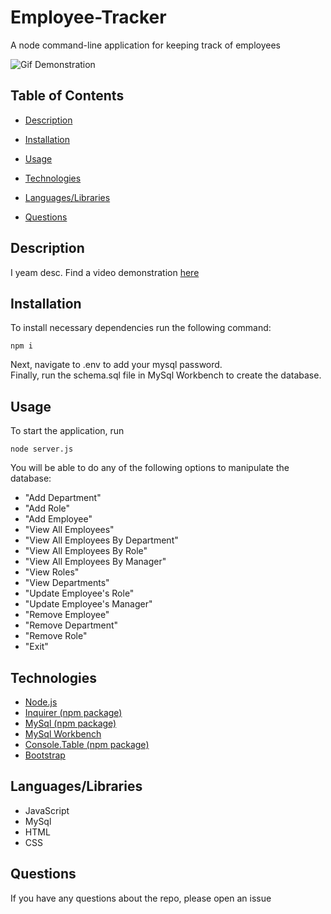 # Employee-Tracker
A node command-line application for keeping track of employees


![Gif Demonstration]()


## Table of Contents 

* [Description](#description)

* [Installation](#installation)

* [Usage](#usage)

* [Technologies](#technologies)

* [Languages/Libraries](#languages/libraries)

* [Questions](#questions)


## Description

I yeam desc.
Find a video demonstration [here]()

## Installation

To install necessary dependencies run the following command:
````
npm i
````
Next, navigate to .env to add your mysql password.        
Finally, run the schema.sql file in MySql Workbench to create the database.


## Usage

To start the application, run 
````
node server.js
````
You will be able to do any of the following options to manipulate the database: 
- "Add Department"
- "Add Role"
- "Add Employee"
- "View All Employees"
- "View All Employees By Department"
- "View All Employees By Role"
- "View All Employees By Manager"
- "View Roles"
- "View Departments"
- "Update Employee's Role"
- "Update Employee's Manager"
- "Remove Employee"
- "Remove Department"
- "Remove Role"
- "Exit"
    

## Technologies
                           
- [Node.js](https://nodejs.org/)
- [Inquirer (npm package)](https://www.npmjs.com/package/inquirer)                                               
- [MySql (npm package)](https://www.npmjs.com/package/mysql)
- [MySql Workbench](https://www.mysql.com/)
- [Console.Table (npm package)](https://www.npmjs.com/package/console.table)
- [Bootstrap](https://getbootstrap.com/)


## Languages/Libraries

- JavaScript
- MySql
- HTML
- CSS


## Questions

If you have any questions about the repo, please open an issue 
